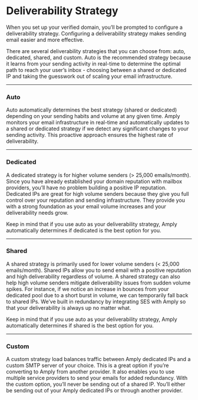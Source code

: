 # Deliverability Strategy

When you set up your verified domain, you’ll be prompted to configure a deliverability strategy. Configuring a deliverability strategy makes sending email easier and more effective. 

There are several deliverability strategies that you can choose from: auto, dedicated, shared, and custom. Auto is the recommended strategy because it learns from your sending activity in real-time to determine the optimal path to reach your user’s inbox - choosing between a shared or dedicated IP and taking the guesswork out of scaling your email infrastructure.

****

### Auto

Auto automatically determines the best strategy (shared or dedicated) depending on your sending habits and volume at any given time. Amply monitors your email infrastructure in real-time and automatically updates to a shared or dedicated strategy if we detect any significant changes to your sending activity. This proactive approach ensures the highest rate of deliverability.

****

### Dedicated

A dedicated strategy is for higher volume senders (> 25,000 emails/month). Since you have already established your domain reputation with mailbox providers, you’ll have no problem building a positive IP reputation. Dedicated IPs are great for high volume senders because they give you full control over your reputation and sending infrastructure. They provide you with a strong foundation as your email volume increases and your deliverability needs grow. 

Keep in mind that if you use auto as your deliverability strategy, Amply automatically determines if dedicated is the best option for you.

****

### Shared

A shared strategy is primarily used for lower volume senders (< 25,000 emails/month). Shared IPs allow you to send email with a positive reputation and high deliverability regardless of volume. A shared strategy can also help high volume senders mitigate deliverability issues from sudden volume spikes. For instance, if we notice an increase in bounces from your dedicated pool due to a short burst in volume, we can temporarily fall back to shared IPs. We’ve built in redundancy by integrating SES with Amply so that your deliverability is always up no matter what.

Keep in mind that if you use auto as your deliverability strategy, Amply automatically determines if shared is the best option for you. 

****

### Custom

A custom strategy load balances traffic between Amply dedicated IPs and a custom SMTP server of your choice. This is a great option if you’re converting to Amply from another provider. It also enables you to use multiple service providers to send your emails for added redundancy. With the custom option, you’ll never be sending out of a shared IP. You’ll either be sending out of your Amply dedicated IPs or through another provider.